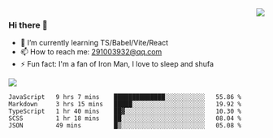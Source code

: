 <img align='right' src='https://github-readme-stats.vercel.app/api?username=niaogege&show_icons=true&theme=radical'/>

### Hi there 👋

- 🌱 I’m currently learning TS/Babel/Vite/React
- 📫 How to reach me: 291003932@qq.com
- ⚡ Fun fact:  I'm a fan of Iron Man, I love to sleep and shufa

![](https://github-readme-stats.vercel.app/api/top-langs/?username=niaogege&layout=compact)

<!--START_SECTION:waka-->
```text
JavaScript   9 hrs 7 mins    ██████████████░░░░░░░░░░░   55.86 % 
Markdown     3 hrs 15 mins   █████░░░░░░░░░░░░░░░░░░░░   19.92 % 
TypeScript   1 hr 40 mins    ██▓░░░░░░░░░░░░░░░░░░░░░░   10.30 % 
SCSS         1 hr 18 mins    ██░░░░░░░░░░░░░░░░░░░░░░░   08.04 % 
JSON         49 mins         █▒░░░░░░░░░░░░░░░░░░░░░░░   05.08 % 
```
<!--END_SECTION:waka-->
